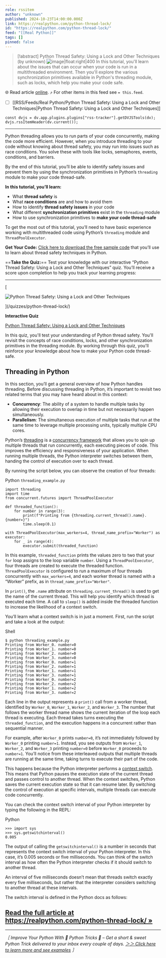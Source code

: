 ```yaml
---
role: rssitem
author: "unknown"
published: 2024-10-23T14:00:00.000Z
link: https://realpython.com/python-thread-lock/
id: "https://realpython.com/python-thread-lock/"
feed: "[[Real Python]]"
tags: []
pinned: false
---
```


> [!abstract] Python Thread Safety: Using a Lock and Other Techniques (by unknown)
> ![image|float:right|400](https://files.realpython.com/media/Thread-Safety-in-Python_Watermarked.434d0dbc3127.jpg) In this tutorial, you'll learn about the issues that can occur when your code is run in a multithreaded environment. Then you'll explore the various synchronization primitives available in Python's threading module, such as locks, which help you make your code safe.

🌐 Read article [online](https://realpython.com/python-thread-lock/). ⤴ For other items in this feed see `= this.feed`.

- [ ] [[RSS/Feeds/Real Python/Python Thread Safety꞉ Using a Lock and Other Techniques|Python Thread Safety꞉ Using a Lock and Other Techniques]]

~~~dataviewjs
const dvjs = dv.app.plugins.plugins["rss-tracker"].getDVJSTools(dv);
dvjs.rssItemHeader(dv.current());
~~~

- - -
Python threading allows you to run parts of your code concurrently, making the code more efficient. However, when you introduce threading to your code without knowing about thread safety, you may run into issues such as race conditions. You solve these with tools like locks, semaphores, events, conditions, and barriers.

By the end of this tutorial, you’ll be able to identify safety issues and prevent them by using the synchronization primitives in Python’s `threading` module to make your code thread-safe.

**In this tutorial, you’ll learn:**

- What **thread safety** is
- What **race conditions** are and how to avoid them
- How to identify **thread safety issues** in your code
- What different **synchronization primitives** exist in the `threading` module
- How to use synchronization primitives to **make your code thread-safe**

To get the most out of this tutorial, you’ll need to have basic experience working with multithreaded code using Python’s `threading` module and `ThreadPoolExecutor`.

**Get Your Code:** [Click here to download the free sample code](https://realpython.com/bonus/python-thread-lock-code/) that you’ll use to learn about thread safety techniques in Python.

==**Take the Quiz:**== Test your knowledge with our interactive “Python Thread Safety: Using a Lock and Other Techniques” quiz. You’ll receive a score upon completion to help you track your learning progress:

---

[

![Python Thread Safety: Using a Lock and Other Techniques](https://files.realpython.com/media/Thread-Safety-in-Python_Watermarked.434d0dbc3127.jpg)



](/quizzes/python-thread-lock/)

**Interactive Quiz**

[Python Thread Safety: Using a Lock and Other Techniques](/quizzes/python-thread-lock/)

In this quiz, you'll test your understanding of Python thread safety. You'll revisit the concepts of race conditions, locks, and other synchronization primitives in the threading module. By working through this quiz, you'll reinforce your knowledge about how to make your Python code thread-safe.

## Threading in Python[](#threading-in-python "Permanent link")

In this section, you’ll get a general overview of how Python handles threading. Before discussing threading in Python, it’s important to revisit two related terms that you may have heard about in this context:

- **Concurrency**: The ability of a system to handle multiple tasks by allowing their execution to overlap in time but not necessarily happen simultaneously.
- **Parallelism**: The simultaneous execution of multiple tasks that run at the same time to leverage multiple processing units, typically multiple CPU cores.

Python’s [threading](https://realpython.com/intro-to-python-threading/#what-is-a-thread) is a [concurrency framework](https://realpython.com/python-concurrency/) that allows you to spin up multiple threads that run concurrently, each executing pieces of code. This improves the efficiency and responsiveness of your application. When running multiple threads, the Python interpreter switches between them, handing the control of execution over to each thread.

By running the script below, you can observe the creation of four threads:

Python `threading_example.py`

```
import threading
import time
from concurrent.futures import ThreadPoolExecutor

def threaded_function():
    for number in range(3):
        print(f"Printing from {threading.current_thread().name}. {number=}")
        time.sleep(0.1)

with ThreadPoolExecutor(max_workers=4, thread_name_prefix="Worker") as executor:
    for _ in range(4):
        executor.submit(threaded_function)
```

In this example, `threaded_function` prints the values zero to two that your `for` loop assigns to the loop variable `number`. Using a `ThreadPoolExecutor`, four threads are created to execute the threaded function. `ThreadPoolExecutor` is configured to run a maximum of four threads concurrently with `max_workers=4`, and each worker thread is named with a “Worker” prefix, as in `thread_name_prefix="Worker"`.

In `print()`, the `.name` attribute on `threading.current_thread()` is used to get the name of the current thread. This will help you identify which thread is executed each time. A call to `sleep()` is added inside the threaded function to increase the likelihood of a context switch.

You’ll learn what a context switch is in just a moment. First, run the script and take a look at the output:

Shell

```
$ python threading_example.py
Printing from Worker_0. number=0
Printing from Worker_1. number=0
Printing from Worker_2. number=0
Printing from Worker_3. number=0
Printing from Worker_0. number=1
Printing from Worker_2. number=1
Printing from Worker_1. number=1
Printing from Worker_3. number=1
Printing from Worker_0. number=2
Printing from Worker_2. number=2
Printing from Worker_1. number=2
Printing from Worker_3. number=2
```

Each line in the output represents a `print()` call from a worker thread, identified by `Worker_0`, `Worker_1`, `Worker_2`, and `Worker_3`. The number that follows the worker thread name shows the current iteration of the loop each thread is executing. Each thread takes turns executing the `threaded_function`, and the execution happens in a concurrent rather than sequential manner.

For example, after `Worker_0` prints `number=0`, it’s not immediately followed by `Worker_0` printing `number=1`. Instead, you see outputs from `Worker_1`, `Worker_2`, and `Worker_3` printing `number=0` before `Worker_0` proceeds to `number=1`. You’ll notice from these interleaved outputs that multiple threads are running at the same time, taking turns to execute their part of the code.

This happens because the Python interpreter performs a [context switch](https://en.wikipedia.org/wiki/Context_switch). This means that Python pauses the execution state of the current thread and passes control to another thread. When the context switches, Python saves the current execution state so that it can resume later. By switching the control of execution at specific intervals, multiple threads can execute code concurrently.

You can check the context switch interval of your Python interpreter by typing the following in the REPL:

Python

```
>>> import sys
>>> sys.getswitchinterval()
0.005
```

The output of calling the `getswitchinterval()` is a number in seconds that represents the context switch interval of your Python interpreter. In this case, it’s 0.005 seconds or five milliseconds. You can think of the switch interval as how often the Python interpreter checks if it should switch to another thread.

An interval of five milliseconds doesn’t mean that threads switch exactly every five milliseconds, but rather that the interpreter considers switching to another thread at these intervals.

The switch interval is defined in the Python docs as follows:

## [Read the full article at https://realpython.com/python-thread-lock/ »](https://realpython.com/python-thread-lock/?utm_source=realpython&utm_medium=rss)

---

_［ Improve Your Python With 🐍 Python Tricks 💌 – Get a short & sweet Python Trick delivered to your inbox every couple of days. [＞＞ Click here to learn more and see examples](https://realpython.com/python-tricks/?utm_source=realpython&utm_medium=rss&utm_campaign=footer) ］_